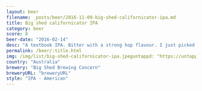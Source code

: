 ```yaml
---
layout: beer
filename: _posts/beer/2016-11-09-big-shed-californicator-ipa.md
title: Big shed californicator IPA
category: beer
score: 8
beer-date: "2016-02-14"
desc: "A textbook IPA. Bitter with a strong hop flavour. I just picked it because of the bears having sex on the label"
permalink: /beer/:title.html
img: /img/list/big-shed-californicator-ipa.jpeguntappd: "https://untappd.com/b/big-shed-brewing-concern-californicator-ipa/950413"
country: "Australia"
brewery: "Big Shed Brewing Concern"
breweryURL: "breweryURL"
style: "IPA - American"
---
```

